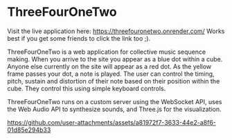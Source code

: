 # ThreeFourOneTwo

Visit the live application here: https://threefouronetwo.onrender.com/ Works best if you get some friends to click the link too ;).

ThreeFourOneTwo is a web application for collective music sequence making. When you arrive to the site you appear as a blue dot within a cube. Anyone else currently on the site will appear as a red dot. As the yellow frame passes your dot, a note is played. The user can control the timing, pitch, sustain and distortion of their note based on their position within the cube. They control this using simple keyboard controls.

ThreeFourOneTwo runs on a custom server using the WebSocket API, uses the Web Audio API to synthesize sounds, and Three.js for the visualization.

https://github.com/user-attachments/assets/a81972f7-3633-44e2-a8f6-01d85e294b33


